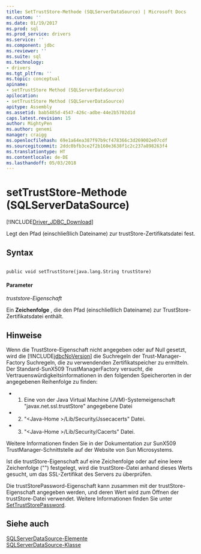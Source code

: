 ```yaml
---
title: SetTrustStore-Methode (SQLServerDataSource) | Microsoft Docs
ms.custom: ''
ms.date: 01/19/2017
ms.prod: sql
ms.prod_service: drivers
ms.service: ''
ms.component: jdbc
ms.reviewer: ''
ms.suite: sql
ms.technology:
- drivers
ms.tgt_pltfrm: ''
ms.topic: conceptual
apiname:
- setTrustStore Method (SQLServerDataSource)
apilocation:
- setTrustStore Method (SQLServerDataSource)
apitype: Assembly
ms.assetid: bab5485d-4547-426c-adbe-44e2b5702d1d
caps.latest.revision: 15
author: MightyPen
ms.author: genemi
manager: craigg
ms.openlocfilehash: 69e1a64ea387f97b9cf478366c3d269002e07cdf
ms.sourcegitcommit: 2ddc0bfb3ce2f2b160e3638f1c2c237a898263f4
ms.translationtype: HT
ms.contentlocale: de-DE
ms.lasthandoff: 05/03/2018
---
```

# <a name="settruststore-method-sqlserverdatasource"></a>setTrustStore-Methode (SQLServerDataSource)
[!INCLUDE[Driver_JDBC_Download](../../../includes/driver_jdbc_download.md)]

  Legt den Pfad (einschließlich Dateiname) zur trustStore-Zertifikatsdatei fest.  
  
## <a name="syntax"></a>Syntax  
  
```  
  
public void setTrustStore(java.lang.String trustStore)  
```  
  
#### <a name="parameters"></a>Parameter  
 *truststore-Eigenschaft*  
  
 Ein **Zeichenfolge** , die den Pfad (einschließlich Dateiname) zur TrustStore-Zertifikatsdatei enthält.  
  
## <a name="remarks"></a>Hinweise  
 Wenn die TrustStore-Eigenschaft nicht angegeben oder auf Null gesetzt, wird die [!INCLUDE[jdbcNoVersion](../../../includes/jdbcnoversion_md.md)] die Suchregeln der Trust-Manager-Factory Suchregeln, die zu verwendenden Zertifikatspeicher zu ermitteln. Der Standard-SunX509 TrustManagerFactory versucht, die Vertrauenswürdigkeitsinformationen in den folgenden Speicherorten in der angegebenen Reihenfolge zu finden:  
  
-   1. Eine von der Java Virtual Machine (JVM)-Systemeigenschaft "javax.net.ssl.trustStore" angegebene Datei  
  
-   2. "\<Java-Home >/Lib/Security/Jssecacerts" Datei.  
  
-   3. "\<Java-Home >/Lib/Security/Cacerts" Datei.  
  
 Weitere Informationen finden Sie in der Dokumentation zur SunX509 TrustManager-Schnittstelle auf der Website von Sun Microsystems.  
  
 Ist die trustStore-Eigenschaft auf eine Zeichenfolge oder auf eine leere Zeichenfolge ("") festgelegt, wird die trustStore-Datei anhand dieses Werts gesucht, um das SSL-Zertifikat des Servers zu überprüfen.  
  
 Die trustStorePassword-Eigenschaft kann zusammen mit der trustStore-Eigenschaft angegeben werden, und deren Wert wird zum Öffnen der trustStore-Datei verwendet. Weitere Informationen finden Sie unter [SetTrustStorePassword](../../../connect/jdbc/reference/settruststorepassword-method-sqlserverdatasource.md).  
  
## <a name="see-also"></a>Siehe auch  
 [SQLServerDataSource-Elemente](../../../connect/jdbc/reference/sqlserverdatasource-members.md)   
 [SQLServerDataSource-Klasse](../../../connect/jdbc/reference/sqlserverdatasource-class.md)  
  
  
